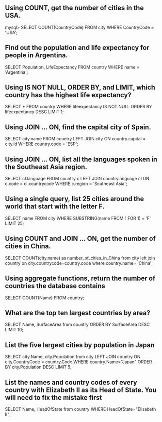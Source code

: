 ## Using COUNT, get the number of cities in the USA.

mysql> SELECT COUNT(CountryCode) FROM city WHERE CountryCode = 'USA';

## Find out the population and life expectancy for people in Argentina.

SELECT Population, LifeExpectancy FROM country WHERE name = 'Argentina';


## Using IS NOT NULL, ORDER BY, and LIMIT, which country has the highest life expectancy?

SELECT * FROM country WHERE lifeexpectancy IS NOT NULL ORDER BY lifeexpectancy DESC LIMIT 1;

## Using JOIN ... ON, find the capital city of Spain.

SELECT city.name FROM country LEFT JOIN city ON country.capital = city.id WHERE country.code = 'ESP';

## Using JOIN ... ON, list all the languages spoken in the Southeast Asia region.

SELECT cl.language FROM country c LEFT JOIN countrylanguage cl ON c.code = cl.countrycode WHERE c.region = 'Southeast Asia';

## Using a single query, list 25 cities around the world that start with the letter F.

SELECT name FROM city WHERE SUBSTRING(name FROM 1 FOR 1) = 'F' LIMIT 25;

## Using COUNT and JOIN ... ON, get the number of cities in China.

SELECT COUNT(city.name) as number_of_cities_in_China from city left join country on city.countrycode=country.code where country.name= 'China';

## Using aggregate functions, return the number of countries the database contains

SELECT COUNT(Name) FROM country;

## What are the top ten largest countries by area?


SELECT Name, SurfaceArea from country ORDER BY SurfaceArea DESC LIMIT 10;

## List the five largest cities by population in Japan

SELECT city.Name, city.Population from city LEFT JOIN country ON city.CountryCode = country.Code WHERE country.Name="Japan" ORDER BY city.Population DESC LIMIT 5;

 ## List the names and country codes of every country with Elizabeth II as its Head of State. You will need to fix the mistake first

SELECT Name, HeadOfState from country WHERE HeadOfState="Elisabeth II";
